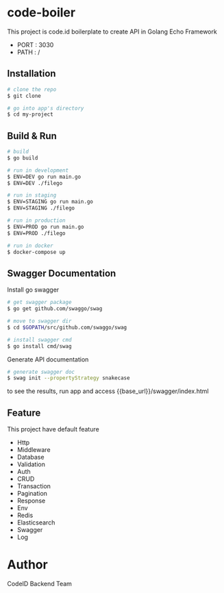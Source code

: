 # code-boiler
This project is code.id boilerplate to create API in Golang Echo Framework
- PORT : 3030
- PATH : /

## Installation

``` bash
# clone the repo
$ git clone 

# go into app's directory
$ cd my-project
```

## Build & Run

``` bash
# build 
$ go build

# run in development 
$ ENV=DEV go run main.go
$ ENV=DEV ./filego

# run in staging 
$ ENV=STAGING go run main.go
$ ENV=STAGING ./filego

# run in production 
$ ENV=PROD go run main.go
$ ENV=PROD ./filego

# run in docker
$ docker-compose up 
```

## Swagger Documentation

Install go swagger
``` bash
# get swagger package 
$ go get github.com/swaggo/swag

# move to swagger dir
$ cd $GOPATH/src/github.com/swaggo/swag

# install swagger cmd 
$ go install cmd/swag
```

Generate API documentation
``` bash
# generate swagger doc
$ swag init --propertyStrategy snakecase
```
to see the results, run app and access {{base_url}}/swagger/index.html

## Feature 
This project have default feature
- Http
- Middleware 
- Database
- Validation
- Auth 
- CRUD  
- Transaction
- Pagination
- Response
- Env
- Redis
- Elasticsearch
- Swagger
- Log

# Author
CodeID Backend Team